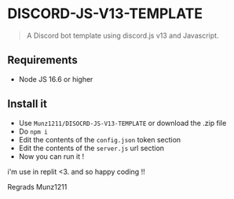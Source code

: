 # DISCORD-JS-V13-TEMPLATE

> A Discord bot template using discord.js v13 and Javascript.

## Requirements

- Node JS 16.6 or higher

## Install it

- Use `Munz1211/DISOCRD-JS-V13-TEMPLATE` or download the .zip file
- Do `npm i`
- Edit the contents of the `config.json` token section
- Edit the contents of the `server.js` url section
- Now you can run it !

i'm use in replit <3. and so happy coding !!

Regrads Munz1211
